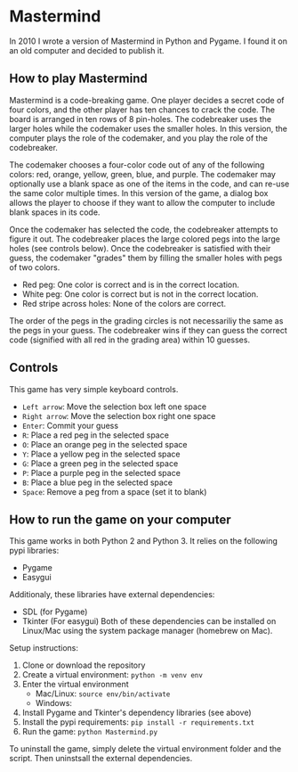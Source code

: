 # Mastermind
In 2010 I wrote a version of Mastermind in Python and Pygame. I found it on an old computer and decided to publish it.

## How to play Mastermind
Mastermind is a code-breaking game. One player decides a secret code of four colors, and the other 
player has ten chances to crack the code. The board is arranged in ten rows of 8 pin-holes. The codebreaker uses the larger
holes while the codemaker uses the smaller holes. In this version, the computer plays the role of the codemaker, and you play the role of the codebreaker.

The codemaker chooses a four-color code out of any of the following colors: red, orange, yellow, green, blue, and purple. 
The codemaker may optionally use a blank space as one of the items in the code, and can re-use the same color multiple times. 
In this version of the game, a dialog box allows the player to choose if they want to allow the computer to include blank spaces
in its code.

Once the codemaker has selected the code, the codebreaker attempts to figure it out. 
The codebreaker places the large colored pegs into the large holes (see controls below). 
Once the codebreaker is satisfied with their guess, the codemaker "grades" them by filling the smaller holes with 
pegs of two colors.

- Red peg: One color is correct and is in the correct location.
- White peg: One color is correct but is not in the correct location.
- Red stripe across holes: None of the colors are correct.

The order of the pegs in the grading circles is not necessariliy the same as the pegs in your guess. 
The codebreaker wins if they can guess the correct code (signified with all red in the grading area) within 10 guesses. 

## Controls
This game has very simple keyboard controls. 
- `Left arrow`: Move the selection box left one space
- `Right arrow`: Move the selection box right one space
- `Enter`: Commit your guess
- `R`: Place a red peg in the selected space
- `O`: Place an orange peg in the selected space
- `Y`: Place a yellow peg in the selected space
- `G`: Place a green peg in the selected space
- `P`: Place a purple peg in the selected space
- `B`: Place a blue peg in the selected space
- `Space`: Remove a peg from a space (set it to blank)

## How to run the game on your computer
This game works in both Python 2 and Python 3. It relies on the following pypi libraries:
- Pygame
- Easygui

Additionaly, these libraries have external dependencies:
- SDL (for Pygame)
- Tkinter (For easygui)
Both of these dependencies can be installed on Linux/Mac using the system package manager (homebrew on Mac).

Setup instructions:
1. Clone or download the repository
2. Create a virtual environment: `python -m venv env`
3. Enter the virtual environment
   - Mac/Linux: `source env/bin/activate`
   - Windows: 
4. Install Pygame and Tkinter's dependency libraries (see above)
5. Install the pypi requirements: `pip install -r requirements.txt`
6. Run the game: `python Mastermind.py`

To uninstall the game, simply delete the virtual environment folder and the script. Then uninstsall the external dependencies.
